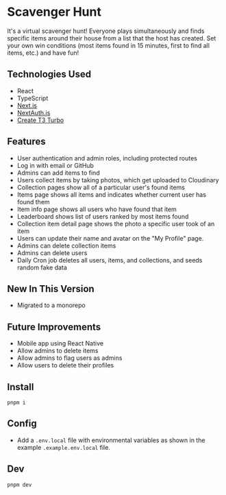 # Scavenger Hunt

It's a virtual scavenger hunt! Everyone plays simultaneously and finds specific items around their house from a list that the host has created. Set your own win conditions (most items found in 15 minutes, first to find all items, etc.) and have fun!

## Technologies Used

- React
- TypeScript
- [Next.js](https://nextjs.org)
- [NextAuth.js](https://next-auth.js.org)
- [Create T3 Turbo](https://github.com/t3-oss/create-t3-turbo)

## Features

- User authentication and admin roles, including protected routes
- Log in with email or GitHub
- Admins can add items to find
- Users collect items by taking photos, which get uploaded to Cloudinary
- Collection pages show all of a particular user's found items
- Items page shows all items and indicates whether current user has found them
- Item info page shows all users who have found that item
- Leaderboard shows list of users ranked by most items found
- Collection item detail page shows the photo a specific user took of an item
- Users can update their name and avatar on the "My Profile" page.
- Admins can delete collection items
- Admins can delete users
- Daily Cron job deletes all users, items, and collections, and seeds random fake data

## New In This Version

- Migrated to a monorepo

## Future Improvements

- Mobile app using React Native
- Allow admins to delete items
- Allow admins to flag users as admins
- Allow users to delete their profiles

## Install

`pnpm i`

## Config

- Add a `.env.local` file with environmental variables as shown in the example `.example.env.local` file.

## Dev

`pnpm dev`
